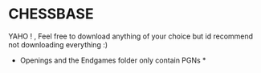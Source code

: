 # CHESSBASE
YAHO ! , Feel free to download anything of your choice but id recommend not downloading everything :)
* Openings and the Endgames folder only contain PGNs *
